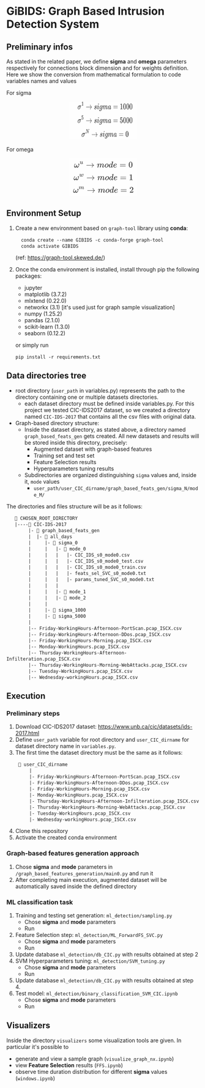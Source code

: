 # GiBIDS: Graph Based Intrusion Detection System

## Preliminary infos
As stated in the related paper, we define **sigma** and **omega** parameters respectively for connections block dimension and for weights definition. Here we show the conversion from mathematical formulation to code variables names and values

For sigma
<div style="text-align: center">
<img src="docs_resources/img/sigma.png" width="180" height="100"/>
</div>

For omega
<div style="text-align: center">
<img src="docs_resources/img/omega.png" width="180" height="100"/>
</div>


## Environment Setup
1) Create a new environment based on ``graph-tool`` library using **conda**: 
      ``` 
        conda create --name GIBIDS -c conda-forge graph-tool 
        conda activate GIBIDS
      ```
   (ref: https://graph-tool.skewed.de/)
2) Once the conda environment is installed, install through pip the following packages:
   - jupyter
   - matplotlib (3.7.2)
   - mlxtend (0.22.0)
   - networkx (3.1) [it's used just for graph sample visualization]
   - numpy (1.25.2)
   - pandas (2.1.0)
   - scikit-learn (1.3.0)
   - seaborn (0.12.2)
   
    or simply run 
    ```
    pip install -r requirements.txt
    ```
   
## Data directories tree

- root directory (`user_path` in variables.py) represents the path to the directory containing one or multiple datasets directories.
  - each dataset directory must be defined inside variables.py. For this project we tested CIC-IDS2017 dataset, so we 
    created a directory named `CIC-IDS-2017` that contains all the csv files with original data.
- Graph-based directory structure:
  - Inside the dataset directory, as stated above, a directory named `graph_based_feats_gen` gets created. 
    All new datasets and results will be stored inside this directory, precisely:
    - Augmented dataset with graph-based features
    - Training set and test set
    - Feature Selection results
    - Hyperparameters tuning results
  - Subdirectories are organized distinguishing `sigma` values and, inside it, `mode` values
    - `user_path/user_CIC_dirname/graph_based_feats_gen/sigma_N/mode_M/`

The directories and files structure will be as it follows:
```
   📁 CHOSEN_ROOT_DIRECTORY
   |----📁 CIC-IDS-2017
        |- 📁 graph_based_feats_gen
        |  |- 📁 all_days
        |     |- 📁 sigma_0
        |     |   |- 📁 mode_0
        |     |   |   |- CIC_IDS_s0_mode0.csv
        |     |   |   |- CIC_IDS_s0_mode0_test.csv
        |     |   |   |- CIC_IDS_s0_mode0_train.csv
        |     |   |   |- feats_sel_SVC_s0_mode0.txt
        |     |   |   |- params_tuned_SVC_s0_mode0.txt
        |     |   |
        |     |   |- 📁 mode_1
        |     |   |- 📁 mode_2
        |     |
        |     |- 📁 sigma_1000
        |     |- 📁 sigma_5000
        |        
        |-- Friday-WorkingHours-Afternoon-PortScan.pcap_ISCX.csv
        |-- Friday-WorkingHours-Afternoon-DDos.pcap_ISCX.csv
        |-- Friday-WorkingHours-Morning.pcap_ISCX.csv
        |-- Monday-WorkingHours.pcap_ISCX.csv
        |-- Thursday-WorkingHours-Afternoon-Infilteration.pcap_ISCX.csv
        |-- Thursday-WorkingHours-Morning-WebAttacks.pcap_ISCX.csv
        |-- Tuesday-WorkingHours.pcap_ISCX.csv
        |-- Wednesday-workingHours.pcap_ISCX.csv
```

## Execution
### Preliminary steps
   1) Download CIC-IDS2017 dataset: https://www.unb.ca/cic/datasets/ids-2017.html
   2) Define `user_path` variable for root directory and `user_CIC_dirname` for dataset directory name in `variables.py`.
   3) The first time the dataset directory must be the same as it follows:
       ```
        📁 user_CIC_dirname
            |
            |- Friday-WorkingHours-Afternoon-PortScan.pcap_ISCX.csv
            |- Friday-WorkingHours-Afternoon-DDos.pcap_ISCX.csv
            |- Friday-WorkingHours-Morning.pcap_ISCX.csv
            |- Monday-WorkingHours.pcap_ISCX.csv
            |- Thursday-WorkingHours-Afternoon-Infilteration.pcap_ISCX.csv
            |- Thursday-WorkingHours-Morning-WebAttacks.pcap_ISCX.csv
            |- Tuesday-WorkingHours.pcap_ISCX.csv
            |- Wednesday-workingHours.pcap_ISCX.csv
       ```
   4) Clone this repository
   5) Activate the created conda environment

### Graph-based features generation approach
   1) Chose **sigma** and **mode** parameters in `/graph_based_features_generation/main0.py` and run it
   2) After completing main execution, augmented dataset will be automatically saved inside the defined directory

### ML classification task
   1) Training and testing set generation: `ml_detection/sampling.py`
      - Chose **sigma** and **mode** parameters
      - Run
   2) Feature Selection step: `ml_detection/ML_ForwardFS_SVC.py`
      - Chose **sigma** and **mode** parameters
      - Run
   3) Update database `ml_detection/db_CIC.py` with results obtained at step 2
   4) SVM Hyperparameters tuning: `ml_detection/SVM_tuning.py`
      - Chose **sigma** and **mode** parameters
      - Run
   5) Update database `ml_detection/db_CIC.py` with results obtained at step 4.
   6) Test model: `ml_detection/binary_classification_SVM_CIC.ipynb`
      - Chose **sigma** and **mode** parameters
      - Run

## Visualizers
Inside the directory `visualizers` some visualization tools are given. 
In particular it's possible to 
- generate and view a sample graph (`visualize_graph_nx.ipynb`)
- view **Feature Selection** results (`FFS.ipynb`)
- observe time duration distribution for different **sigma** values (`windows.ipynb`)